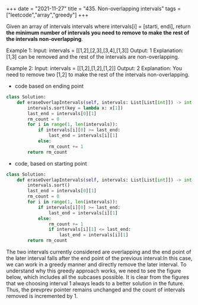 +++
date = "2021-11-27"
title = "435. Non-overlapping intervals"
tags = ["leetcode","array","greedy"]
+++

Given an array of intervals intervals where intervals[i] = [starti, endi], return __the minimum number of intervals you need to remove to make the rest of the intervals non-overlapping__.
 
Example 1:
Input: intervals = [[1,2],[2,3],[3,4],[1,3]] Output: 1 Explanation: [1,3] can be removed and the rest of the intervals are non-overlapping. 

Example 2:
Input: intervals = [[1,2],[1,2],[1,2]] Output: 2 Explanation: You need to remove two [1,2] to make the rest of the intervals non-overlapping.

- code based on ending point
```py
class Solution:
    def eraseOverlapIntervals(self, intervals: List[List[int]]) -> int:
        intervals.sort(key = lambda x: x[1])
        last_end = intervals[0][1]
        rm_count = 0
        for i in range(1, len(intervals)):
            if intervals[i][0] >= last_end:
                last_end = intervals[i][1]
            else:
                rm_count += 1
        return rm_count
```
- code, based on starting point
```py
class Solution:
    def eraseOverlapIntervals(self, intervals: List[List[int]]) -> int:
        intervals.sort()
        last_end = intervals[0][1]
        rm_count = 0
        for i in range(1, len(intervals)):
            if intervals[i][0] >= last_end:
                last_end = intervals[i][1]
            else:
                rm_count += 1
                if intervals[i][1] <= last_end:
                    last_end = intervals[i][1]
        return rm_count
```
The two intervals currently considered are overlapping and the end point of the later interval falls after the end point of the previous interval:In this case, we can work in a greedy manner and directly remove the later interval. To understand why this greedy approach works, we need to see the figure below, which includes all the subcases possible. It is clear from the figures that we choosing interval 1 always leads to a better solution in the future. Thus, the prevprev pointer remains unchanged and the count of intervals removed is incremented by 1.

